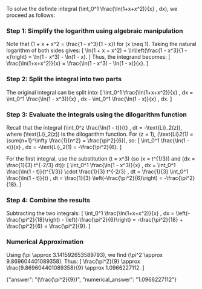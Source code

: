

To solve the definite integral \(\int_0^1 \frac{\ln(1+x+x^2)}{x} \, dx\), we proceed as follows:

### Step 1: Simplify the logarithm using algebraic manipulation
Note that \(1 + x + x^2 = \frac{1 - x^3}{1 - x}\) for \(x \neq 1\). Taking the natural logarithm of both sides gives:
\[
\ln(1 + x + x^2) = \ln\left(\frac{1 - x^3}{1 - x}\right) = \ln(1 - x^3) - \ln(1 - x).
\]
Thus, the integrand becomes:
\[
\frac{\ln(1+x+x^2)}{x} = \frac{\ln(1 - x^3) - \ln(1 - x)}{x}.
\]

### Step 2: Split the integral into two parts
The original integral can be split into:
\[
\int_0^1 \frac{\ln(1+x+x^2)}{x} \, dx = \int_0^1 \frac{\ln(1 - x^3)}{x} \, dx - \int_0^1 \frac{\ln(1 - x)}{x} \, dx.
\]

### Step 3: Evaluate the integrals using the dilogarithm function
Recall that the integral \(\int_0^z \frac{\ln(1 - t)}{t} \, dt = -\text{Li}_2(z)\), where \(\text{Li}_2(z)\) is the dilogarithm function. For \(z = 1\), \(\text{Li}_2(1) = \sum_{n=1}^\infty \frac{1}{n^2} = \frac{\pi^2}{6}\), so:
\[
\int_0^1 \frac{\ln(1 - x)}{x} \, dx = -\text{Li}_2(1) = -\frac{\pi^2}{6}.
\]

For the first integral, use the substitution \(t = x^3\) (so \(x = t^{1/3}\) and \(dx = \frac{1}{3} t^{-2/3} dt\)):
\[
\int_0^1 \frac{\ln(1 - x^3)}{x} \, dx = \int_0^1 \frac{\ln(1 - t)}{t^{1/3}} \cdot \frac{1}{3} t^{-2/3} \, dt = \frac{1}{3} \int_0^1 \frac{\ln(1 - t)}{t} \, dt = \frac{1}{3} \left(-\frac{\pi^2}{6}\right) = -\frac{\pi^2}{18}.
\]

### Step 4: Combine the results
Subtracting the two integrals:
\[
\int_0^1 \frac{\ln(1+x+x^2)}{x} \, dx = \left(-\frac{\pi^2}{18}\right) - \left(-\frac{\pi^2}{6}\right) = -\frac{\pi^2}{18} + \frac{\pi^2}{6} = \frac{\pi^2}{9}.
\]

### Numerical Approximation
Using \(\pi \approx 3.141592653589793\), we find \(\pi^2 \approx 9.869604401089358\). Thus:
\[
\frac{\pi^2}{9} \approx \frac{9.869604401089358}{9} \approx 1.0966227112.
\]

{"answer": "\(\frac{\pi^2}{9}\)", "numerical_answer": "1.0966227112"}